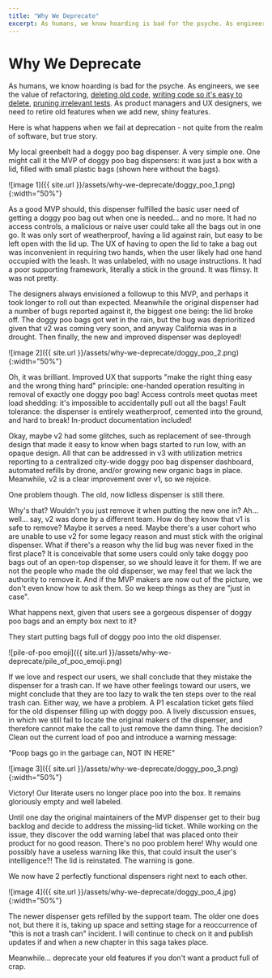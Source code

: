 ```yaml
---
title: "Why We Deprecate"
excerpt: As humans, we know hoarding is bad for the psyche. As engineers, we need to retire old features when we add new, shiny features. Here is what happens when we fail at deprecation.
---
```


# Why We Deprecate

As humans, we know hoarding is bad for the psyche. As engineers, we see the value of refactoring, [deleting old code](https://www.infoq.com/news/2017/02/dead-code), [writing code so it's easy to delete](https://programmingisterrible.com/post/139222674273/write-code-that-is-easy-to-delete-not-easy-to), [pruning irrelevant tests](https://testzius.wordpress.com/2017/04/20/prune-your-automation/). As product managers and UX designers, we need to retire old features when we add new, shiny features.

Here is what happens when we fail at deprecation - not quite from the realm of software, but true story.

My local greenbelt had a doggy poo bag dispenser. A very simple one. One might call it the MVP of doggy poo bag dispensers: it was just a box with a lid, filled with small plastic bags (shown here without the bags).

![image 1]({{ site.url }}/assets/why-we-deprecate/doggy_poo_1.png){:width="50%"}

As a good MVP should, this dispenser fulfilled the basic user need of getting a doggy poo bag out when one is needed... and no more. It had no access controls, a malicious or naive user could take all the bags out in one go. It was only sort of weatherproof, having a lid against rain, but easy to be left open with the lid up. The UX of having to open the lid to take a bag out was inconvenient in requiring two hands, when the user likely had one hand occupied with the leash. It was unlabeled, with no usage instructions. It had a poor supporting framework, literally a stick in the ground. It was flimsy. It was not pretty.

The designers always envisioned a followup to this MVP, and perhaps it took longer to roll out than expected. Meanwhile the original dispenser had a number of bugs reported against it, the biggest one being: the lid broke off. The doggy poo bags got wet in the rain, but the bug was deprioritized given that v2 was coming very soon, and anyway California was in a drought. Then finally, the new and improved dispenser was deployed!

![image 2]({{ site.url }}/assets/why-we-deprecate/doggy_poo_2.png){:width="50%"}

Oh, it was brilliant. Improved UX that supports "make the right thing easy and the wrong thing hard" principle: one-handed operation resulting in removal of exactly one doggy poo bag! Access controls meet quotas meet load shedding: it's impossible to accidentally pull out all the bags! Fault tolerance: the dispenser is entirely weatherproof, cemented into the ground, and hard to break! In-product documentation included!

Okay, maybe v2 had some glitches, such as replacement of see-through design that made it easy to know when bags started to run low, with an opaque design. All that can be addressed in v3 with utilization metrics reporting to a centralized city-wide doggy poo bag dispenser dashboard, automated refills by drone, and/or growing new organic bags in place. Meanwhile, v2 is a clear improvement over v1, so we rejoice.

One problem though. The old, now lidless dispenser is still there.

Why's that? Wouldn't you just remove it when putting the new one in? Ah... well... say, v2 was done by a different team. How do they know that v1 is safe to remove? Maybe it serves a need. Maybe there's a user cohort who are unable to use v2 for some legacy reason and must stick with the original dispenser. What if there's a reason why the lid bug was never fixed in the first place? It is conceivable that some users could only take doggy poo bags out of an open-top dispenser, so we should leave it for them. If we are not the people who made the old dispenser, we may feel that we lack the authority to remove it. And if the MVP makers are now out of the picture, we don't even know how to ask them. So we keep things as they are "just in case".

What happens next, given that users see a gorgeous dispenser of doggy poo bags and an empty box next to it?

They start putting bags full of doggy poo into the old dispenser.

![pile-of-poo emoji]({{ site.url }}/assets/why-we-deprecate/pile_of_poo_emoji.png)

If we love and respect our users, we shall conclude that they mistake the dispenser for a trash can. If we have other feelings toward our users, we might conclude that they are too lazy to walk the ten steps over to the real trash can. Either way, we have a problem. A P1 escalation ticket gets filed for the old dispenser filling up with doggy poo. A lively discussion ensues, in which we still fail to locate the original makers of the dispenser, and therefore cannot make the call to just remove the damn thing. The decision? Clean out the current load of poo and introduce a warning message:

"Poop bags go in the garbage can, NOT IN HERE"

![image 3]({{ site.url }}/assets/why-we-deprecate/doggy_poo_3.png){:width="50%"}

Victory! Our literate users no longer place poo into the box. It remains gloriously empty and well labeled.

Until one day the original maintainers of the MVP dispenser get to their bug backlog and decide to address the missing-lid ticket. While working on the issue, they discover the odd warning label that was placed onto their product for no good reason. There's no poo problem here! Why would one possibly have a useless warning like this, that could insult the user's intelligence?! The lid is reinstated. The warning is gone.

We now have 2 perfectly functional dispensers right next to each other.

![image 4]({{ site.url }}/assets/why-we-deprecate/doggy_poo_4.jpg){:width="50%"}

The newer dispenser gets refilled by the support team. The older one does not, but there it is, taking up space and setting stage for a reoccurrence of "this is not a trash can" incident. I will continue to check on it and publish updates if and when a new chapter in this saga takes place.

Meanwhile... deprecate your old features if you don't want a product full of crap.
